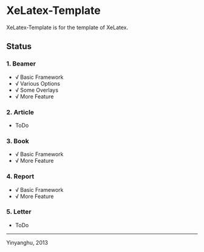 # XeLatex-Template

XeLatex-Template is for the template of XeLatex.

## Status

### 1. Beamer

* √ Basic Framework
* √ Various Options
* √ Some Overlays
* √ More Feature

### 2. Article

* ToDo

### 3. Book

* √ Basic Framework
* √ More Feature

### 4. Report

* √ Basic Framework
* √ More Feature

### 5. Letter

* ToDo

***
Yinyanghu, 2013
